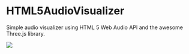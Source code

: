 HTML5AudioVisualizer
====================
Simple audio visualizer using HTML 5 Web Audio API and the awesome Three.js library.

![]((https://raw.githubusercontent.com/Raathigesh/HTML5AudioVisualizer/master/Visualizer.PNG))
